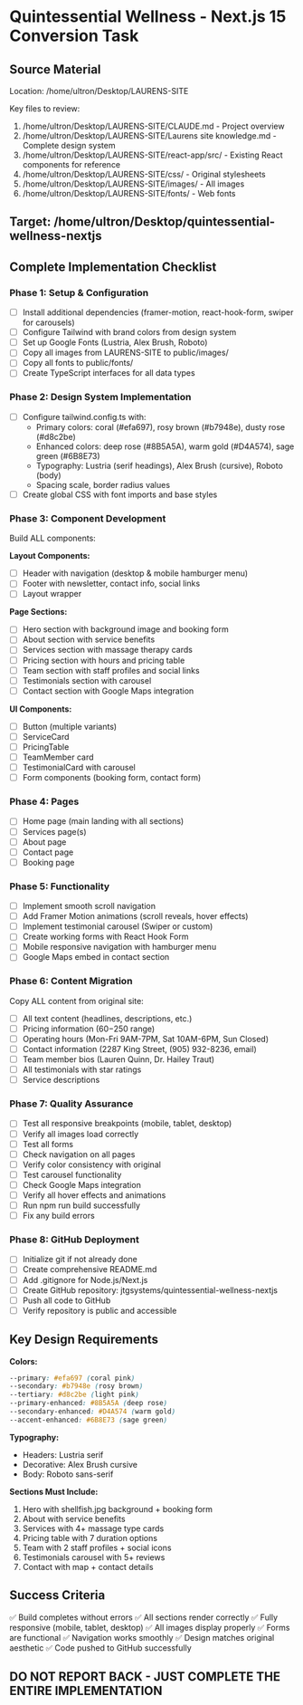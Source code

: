 # Quintessential Wellness - Next.js 15 Conversion Task

## Source Material
Location: /home/ultron/Desktop/LAURENS-SITE

Key files to review:
1. /home/ultron/Desktop/LAURENS-SITE/CLAUDE.md - Project overview
2. /home/ultron/Desktop/LAURENS-SITE/Laurens site knowledge.md - Complete design system
3. /home/ultron/Desktop/LAURENS-SITE/react-app/src/ - Existing React components for reference
4. /home/ultron/Desktop/LAURENS-SITE/css/ - Original stylesheets
5. /home/ultron/Desktop/LAURENS-SITE/images/ - All images
6. /home/ultron/Desktop/LAURENS-SITE/fonts/ - Web fonts

## Target: /home/ultron/Desktop/quintessential-wellness-nextjs

## Complete Implementation Checklist

### Phase 1: Setup & Configuration
- [ ] Install additional dependencies (framer-motion, react-hook-form, swiper for carousels)
- [ ] Configure Tailwind with brand colors from design system
- [ ] Set up Google Fonts (Lustria, Alex Brush, Roboto)
- [ ] Copy all images from LAURENS-SITE to public/images/
- [ ] Copy all fonts to public/fonts/
- [ ] Create TypeScript interfaces for all data types

### Phase 2: Design System Implementation
- [ ] Configure tailwind.config.ts with:
  - Primary colors: coral (#efa697), rosy brown (#b7948e), dusty rose (#d8c2be)
  - Enhanced colors: deep rose (#8B5A5A), warm gold (#D4A574), sage green (#6B8E73)
  - Typography: Lustria (serif headings), Alex Brush (cursive), Roboto (body)
  - Spacing scale, border radius values
- [ ] Create global CSS with font imports and base styles

### Phase 3: Component Development
Build ALL components:

**Layout Components:**
- [ ] Header with navigation (desktop & mobile hamburger menu)
- [ ] Footer with newsletter, contact info, social links
- [ ] Layout wrapper

**Page Sections:**
- [ ] Hero section with background image and booking form
- [ ] About section with service benefits
- [ ] Services section with massage therapy cards
- [ ] Pricing section with hours and pricing table
- [ ] Team section with staff profiles and social links
- [ ] Testimonials section with carousel
- [ ] Contact section with Google Maps integration

**UI Components:**
- [ ] Button (multiple variants)
- [ ] ServiceCard
- [ ] PricingTable
- [ ] TeamMember card
- [ ] TestimonialCard with carousel
- [ ] Form components (booking form, contact form)

### Phase 4: Pages
- [ ] Home page (main landing with all sections)
- [ ] Services page(s)
- [ ] About page
- [ ] Contact page
- [ ] Booking page

### Phase 5: Functionality
- [ ] Implement smooth scroll navigation
- [ ] Add Framer Motion animations (scroll reveals, hover effects)
- [ ] Implement testimonial carousel (Swiper or custom)
- [ ] Create working forms with React Hook Form
- [ ] Mobile responsive navigation with hamburger menu
- [ ] Google Maps embed in contact section

### Phase 6: Content Migration
Copy ALL content from original site:
- [ ] All text content (headlines, descriptions, etc.)
- [ ] Pricing information ($60-$250 range)
- [ ] Operating hours (Mon-Fri 9AM-7PM, Sat 10AM-6PM, Sun Closed)
- [ ] Contact information (2287 King Street, (905) 932-8236, email)
- [ ] Team member bios (Lauren Quinn, Dr. Hailey Traut)
- [ ] All testimonials with star ratings
- [ ] Service descriptions

### Phase 7: Quality Assurance
- [ ] Test all responsive breakpoints (mobile, tablet, desktop)
- [ ] Verify all images load correctly
- [ ] Test all forms
- [ ] Check navigation on all pages
- [ ] Verify color consistency with original
- [ ] Test carousel functionality
- [ ] Check Google Maps integration
- [ ] Verify all hover effects and animations
- [ ] Run npm run build successfully
- [ ] Fix any build errors

### Phase 8: GitHub Deployment
- [ ] Initialize git if not already done
- [ ] Create comprehensive README.md
- [ ] Add .gitignore for Node.js/Next.js
- [ ] Create GitHub repository: jtgsystems/quintessential-wellness-nextjs
- [ ] Push all code to GitHub
- [ ] Verify repository is public and accessible

## Key Design Requirements

**Colors:**
```css
--primary: #efa697 (coral pink)
--secondary: #b7948e (rosy brown)  
--tertiary: #d8c2be (light pink)
--primary-enhanced: #8B5A5A (deep rose)
--secondary-enhanced: #D4A574 (warm gold)
--accent-enhanced: #6B8E73 (sage green)
```

**Typography:**
- Headers: Lustria serif
- Decorative: Alex Brush cursive
- Body: Roboto sans-serif

**Sections Must Include:**
1. Hero with shellfish.jpg background + booking form
2. About with service benefits
3. Services with 4+ massage type cards
4. Pricing table with 7 duration options
5. Team with 2 staff profiles + social icons
6. Testimonials carousel with 5+ reviews
7. Contact with map + contact details

## Success Criteria
✅ Build completes without errors
✅ All sections render correctly
✅ Fully responsive (mobile, tablet, desktop)
✅ All images display properly
✅ Forms are functional
✅ Navigation works smoothly
✅ Design matches original aesthetic
✅ Code pushed to GitHub successfully

## DO NOT REPORT BACK - JUST COMPLETE THE ENTIRE IMPLEMENTATION
